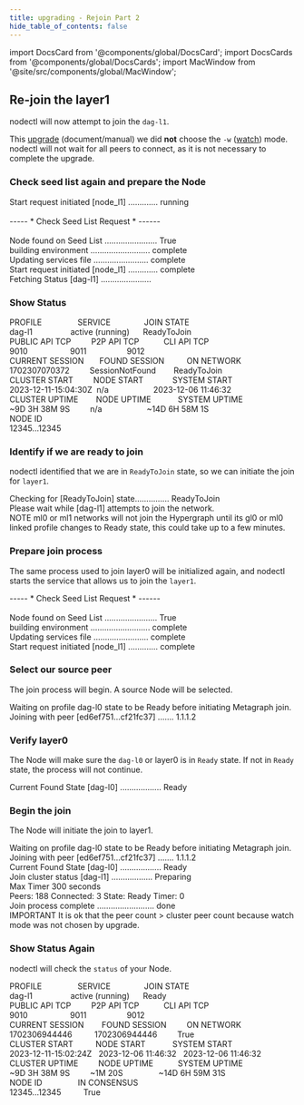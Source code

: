 ```yaml
---
title: upgrading - Rejoin Part 2
hide_table_of_contents: false
---
```

<intro-end />

import DocsCard from '@components/global/DocsCard';
import DocsCards from '@components/global/DocsCards';
import MacWindow from '@site/src/components/global/MacWindow';

<head>
  <title>MainNet 2.0 Automation with nodectl</title>
  <meta
    name="description"
    content="MainNet 2.0 Automation - Upgrade Tessellation with nodectl"
  />
</head>

## Re-join the layer1

nodectl will now attempt to join the `dag-l1`.  

This [upgrade](/validate/automated/nodectlCommands#upgrade) (document/manual) we did **not** choose the `-w` ([watch](/validate/automated/nodectlCommands#upgrade)) mode.  nodectl will not wait for all peers to connect, as it is not necessary to complete the upgrade.

### Check seed list again and prepare the Node

<MacWindow>
Start request initiated [node_l1] ............. running <br />
<br />
----- * Check Seed List Request * ------<br />
<br />
Node found on Seed List ....................... True<br />
building environment .......................... complete <br />
Updating services file ........................ complete <br />
Start request initiated [node_l1] ............. complete  <br />  
Fetching Status [dag-l1] ...................... <br />                         
</MacWindow>

### Show Status

<MacWindow>
PROFILE&nbsp;&nbsp;&nbsp;&nbsp;&nbsp;&nbsp;&nbsp;&nbsp;&nbsp;&nbsp;&nbsp;&nbsp;&nbsp;&nbsp;&nbsp;&nbsp;SERVICE&nbsp;&nbsp;&nbsp;&nbsp;&nbsp;&nbsp;&nbsp;&nbsp;&nbsp;&nbsp;&nbsp;&nbsp;&nbsp;&nbsp;&nbsp;JOIN STATE<br />
dag-l1&nbsp;&nbsp;&nbsp;&nbsp;&nbsp;&nbsp;&nbsp;&nbsp;&nbsp;&nbsp;&nbsp;&nbsp;&nbsp;&nbsp;&nbsp;&nbsp;&nbsp;active (running)&nbsp;&nbsp;&nbsp;&nbsp;&nbsp;&nbsp;ReadyToJoin<br /> 
PUBLIC API TCP&nbsp;&nbsp;&nbsp;&nbsp;&nbsp;&nbsp;&nbsp;&nbsp;&nbsp;P2P API TCP&nbsp;&nbsp;&nbsp;&nbsp;&nbsp;&nbsp;&nbsp;&nbsp;&nbsp;&nbsp;&nbsp;CLI API TCP<br />    
9010&nbsp;&nbsp;&nbsp;&nbsp;&nbsp;&nbsp;&nbsp;&nbsp;&nbsp;&nbsp;&nbsp;&nbsp;&nbsp;&nbsp;&nbsp;&nbsp;&nbsp;&nbsp;&nbsp;9011&nbsp;&nbsp;&nbsp;&nbsp;&nbsp;&nbsp;&nbsp;&nbsp;&nbsp;&nbsp;&nbsp;&nbsp;&nbsp;&nbsp;&nbsp;&nbsp;&nbsp;&nbsp;9012<br /> 
CURRENT SESSION&nbsp;&nbsp;&nbsp;&nbsp;&nbsp;&nbsp;&nbsp;FOUND SESSION&nbsp;&nbsp;&nbsp;&nbsp;&nbsp;&nbsp;&nbsp;&nbsp;&nbsp;&nbsp;ON NETWORK  <br /> 
1702307070372&nbsp;&nbsp;&nbsp;&nbsp;&nbsp;&nbsp;&nbsp;&nbsp;&nbsp;SessionNotFound&nbsp;&nbsp;&nbsp;&nbsp;&nbsp;&nbsp;&nbsp;&nbsp;ReadyToJoin<br /> 
CLUSTER START&nbsp;&nbsp;&nbsp;&nbsp;&nbsp;&nbsp;&nbsp;&nbsp;&nbsp;NODE START&nbsp;&nbsp;&nbsp;&nbsp;&nbsp;&nbsp;&nbsp;&nbsp;&nbsp;&nbsp;&nbsp;&nbsp;&nbsp;SYSTEM START<br /> 
2023-12-11-15:04:30Z&nbsp;&nbsp;n/a&nbsp;&nbsp;&nbsp;&nbsp;&nbsp;&nbsp;&nbsp;&nbsp;&nbsp;&nbsp;&nbsp;&nbsp;&nbsp;&nbsp;&nbsp;&nbsp;&nbsp;&nbsp;&nbsp;&nbsp;2023-12-06 11:46:32<br /> 
CLUSTER UPTIME&nbsp;&nbsp;&nbsp;&nbsp;&nbsp;&nbsp;&nbsp;&nbsp;NODE UPTIME&nbsp;&nbsp;&nbsp;&nbsp;&nbsp;&nbsp;&nbsp;&nbsp;&nbsp;&nbsp;&nbsp;&nbsp;SYSTEM UPTIME<br />
~9D 3H 38M 9S&nbsp;&nbsp;&nbsp;&nbsp;&nbsp;&nbsp;&nbsp;&nbsp;&nbsp;n/a&nbsp;&nbsp;&nbsp;&nbsp;&nbsp;&nbsp;&nbsp;&nbsp;&nbsp;&nbsp;&nbsp;&nbsp;&nbsp;&nbsp;&nbsp;&nbsp;&nbsp;&nbsp;&nbsp;&nbsp;~14D 6H 58M 1S<br /> 
NODE ID<br />  
12345...12345 
</MacWindow>

### Identify if we are ready to join

nodectl identified that we are in `ReadyToJoin` state, so we can initiate the join for `layer1`.

<MacWindow>
Checking for [ReadyToJoin] state............... ReadyToJoin<br />
Please wait while [dag-l1] attempts to join the network.<br />
NOTE  ml0 or ml1 networks will not join the Hypergraph until its gl0 or ml0 linked profile changes to Ready state, this could take up to a few minutes.<br />
</MacWindow>

### Prepare join process

The same process used to join layer0 will be initialized again, and nodectl starts the service that allows us to join the `layer1`.

<MacWindow>
  ----- * Check Seed List Request * ------<br />
<br />
Node found on Seed List ....................... True<br />
building environment .......................... complete<br />
Updating services file ........................ complete<br />
Start request initiated [node_l1] ............. complete<br />
</MacWindow>

### Select our source peer

The join process will begin. A source Node will be selected.

<MacWindow>
Waiting on profile dag-l0 state to be Ready before initiating Metagraph join.<br />
Joining with peer [ed6ef751...cf21fc37] ....... 1.1.1.2<br />
</MacWindow>

### Verify layer0

The Node will make sure the `dag-l0` or layer0 is in `Ready` state.  If not in `Ready` state, the process will not continue.

<MacWindow>
Current Found State [dag-l0] .................. Ready<br />
</MacWindow>

### Begin the join

The Node will initiate the join to layer1.

<MacWindow>
Waiting on profile dag-l0 state to be Ready before initiating Metagraph join.<br />
Joining with peer [ed6ef751...cf21fc37] ....... 1.1.1.2<br />
Current Found State [dag-l0] .................. Ready<br />
Join cluster status [dag-l1] .................. Preparing<br />
Max Timer  300 seconds<br />
Peers: 188 Connected: 3 State: Ready Timer: 0<br />
Join process complete ......................... done <br />
IMPORTANT  It is ok that the peer count &gt; cluster peer count because watch mode was not chosen by upgrade.<br />
</MacWindow>

### Show Status Again

nodectl will check the `status` of your Node.

<MacWindow>
PROFILE&nbsp;&nbsp;&nbsp;&nbsp;&nbsp;&nbsp;&nbsp;&nbsp;&nbsp;&nbsp;&nbsp;&nbsp;&nbsp;&nbsp;&nbsp;&nbsp;SERVICE&nbsp;&nbsp;&nbsp;&nbsp;&nbsp;&nbsp;&nbsp;&nbsp;&nbsp;&nbsp;&nbsp;&nbsp;&nbsp;&nbsp;&nbsp;JOIN STATE<br />
dag-l1&nbsp;&nbsp;&nbsp;&nbsp;&nbsp;&nbsp;&nbsp;&nbsp;&nbsp;&nbsp;&nbsp;&nbsp;&nbsp;&nbsp;&nbsp;&nbsp;&nbsp;active (running)&nbsp;&nbsp;&nbsp;&nbsp;&nbsp;&nbsp;Ready<br /> 
PUBLIC API TCP&nbsp;&nbsp;&nbsp;&nbsp;&nbsp;&nbsp;&nbsp;&nbsp;&nbsp;P2P API TCP&nbsp;&nbsp;&nbsp;&nbsp;&nbsp;&nbsp;&nbsp;&nbsp;&nbsp;&nbsp;&nbsp;CLI API TCP<br />    
9010&nbsp;&nbsp;&nbsp;&nbsp;&nbsp;&nbsp;&nbsp;&nbsp;&nbsp;&nbsp;&nbsp;&nbsp;&nbsp;&nbsp;&nbsp;&nbsp;&nbsp;&nbsp;&nbsp;9011&nbsp;&nbsp;&nbsp;&nbsp;&nbsp;&nbsp;&nbsp;&nbsp;&nbsp;&nbsp;&nbsp;&nbsp;&nbsp;&nbsp;&nbsp;&nbsp;&nbsp;&nbsp;9012<br /> 
CURRENT SESSION&nbsp;&nbsp;&nbsp;&nbsp;&nbsp;&nbsp;&nbsp;&nbsp;FOUND SESSION&nbsp;&nbsp;&nbsp;&nbsp;&nbsp;&nbsp;&nbsp;&nbsp;&nbsp;ON NETWORK  <br /> 
1702306944446&nbsp;&nbsp;&nbsp;&nbsp;&nbsp;&nbsp;&nbsp;&nbsp;&nbsp;&nbsp;1702306944446&nbsp;&nbsp;&nbsp;&nbsp;&nbsp;&nbsp;&nbsp;&nbsp;&nbsp;True<br /> 
CLUSTER START&nbsp;&nbsp;&nbsp;&nbsp;&nbsp;&nbsp;&nbsp;&nbsp;&nbsp;&nbsp;NODE START&nbsp;&nbsp;&nbsp;&nbsp;&nbsp;&nbsp;&nbsp;&nbsp;&nbsp;&nbsp;&nbsp;&nbsp;SYSTEM START<br /> 
2023-12-11-15:02:24Z&nbsp;&nbsp;&nbsp;2023-12-06 11:46:32&nbsp;&nbsp;&nbsp;2023-12-06 11:46:32 <br /> 
CLUSTER UPTIME&nbsp;&nbsp;&nbsp;&nbsp;&nbsp;&nbsp;&nbsp;&nbsp;&nbsp;NODE UPTIME&nbsp;&nbsp;&nbsp;&nbsp;&nbsp;&nbsp;&nbsp;&nbsp;&nbsp;&nbsp;&nbsp;SYSTEM UPTIME<br />
~9D 3H 38M 9S&nbsp;&nbsp;&nbsp;&nbsp;&nbsp;&nbsp;&nbsp;&nbsp;&nbsp;~1M 20S&nbsp;&nbsp;&nbsp;&nbsp;&nbsp;&nbsp;&nbsp;&nbsp;&nbsp;&nbsp;&nbsp;&nbsp;&nbsp;&nbsp;&nbsp;&nbsp;~14D 6H 59M 31S<br /> 
NODE ID&nbsp;&nbsp;&nbsp;&nbsp;&nbsp;&nbsp;&nbsp;&nbsp;&nbsp;&nbsp;&nbsp;&nbsp;&nbsp;&nbsp;&nbsp;&nbsp;IN CONSENSUS&nbsp;&nbsp;&nbsp;&nbsp;&nbsp;&nbsp;&nbsp;&nbsp;<br />  
12345...12345&nbsp;&nbsp;&nbsp;&nbsp;&nbsp;&nbsp;&nbsp;&nbsp;&nbsp;&nbsp;True&nbsp;&nbsp;&nbsp;&nbsp;&nbsp;&nbsp;&nbsp;&nbsp;<br /> 
</MacWindow>